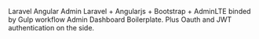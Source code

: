 Laravel Angular Admin
Laravel + Angularjs + Bootstrap + AdminLTE binded by Gulp workflow Admin Dashboard Boilerplate.
Plus Oauth and JWT authentication on the side.
